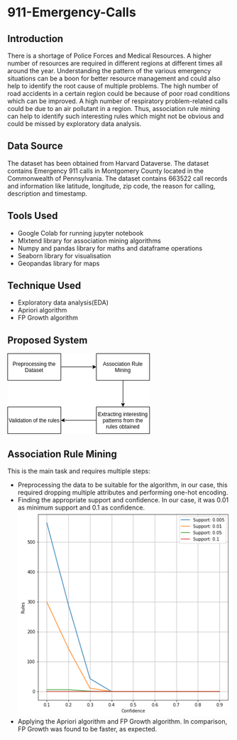 # 911-Emergency-Calls
## Introduction
There is a shortage of Police Forces and Medical Resources. A higher number of resources are required in different regions at different times all around the year. Understanding the pattern of the various emergency situations can be a boon for better resource management and could also help to identify the root cause of multiple problems. The high number of road accidents in a certain region could be because of poor road conditions which can be improved. A high number of respiratory problem-related calls could be due to an air pollutant in a region. Thus, association rule mining can help to identify such interesting rules which might not be obvious and could be missed by exploratory data analysis.
## Data Source
The dataset has been obtained from Harvard Dataverse. The dataset contains Emergency 911 calls in Montgomery County located in the Commonwealth of Pennsylvania. The dataset contains 663522 call records and information like latitude, longitude, zip code, the reason for calling, description and timestamp.
## Tools Used
* Google Colab for running jupyter notebook
* Mlxtend library for association mining algorithms
* Numpy and pandas library for maths and dataframe operations
* Seaborn library for visualisation
* Geopandas library for maps
## Technique Used
* Exploratory data analysis(EDA)
* Apriori algorithm
* FP Growth algorithm
## Proposed System
 ![System Architecture](/Images/flowchart_square.png)
## Association Rule Mining
This is the main task and requires multiple steps:
- Preprocessing the data to be suitable for the algorithm, in our case, this required dropping multiple attributes and performing one-hot encoding.
- Finding the appropriate support and confidence. In our case, it was 0.01 as minimum support and 0.1 as confidence.
  ![Best Support and Confidence](/Images/Best.png)
- Applying the Apriori algorithm and FP Growth algorithm. In comparison, FP Growth was found to be faster, as expected.
